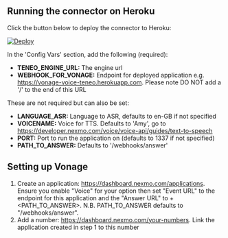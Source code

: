## Running the connector on Heroku

Click the button below to deploy the connector to Heroku:

[![Deploy](https://www.herokucdn.com/deploy/button.svg?classes=noborder)](https://heroku.com/deploy?template=https://github.com/delsolarvaldes/vonage-voice-teneo)

In the 'Config Vars' section, add the following (required):
* **TENEO_ENGINE_URL:** The engine url
* **WEBHOOK_FOR_VONAGE:** Endpoint for deployed application e.g. https://vonage-voice-teneo.herokuapp.com.  Please note DO NOT add a '/' to the end of this URL

These are not required but can also be set:
* **LANGUAGE_ASR:** Language to ASR, defaults to en-GB if not specified
* **VOICENAME:** Voice for TTS.  Defaults to 'Amy', go to https://developer.nexmo.com/voice/voice-api/guides/text-to-speech
* **PORT:** Port to run the application on (defaults to 1337 if not specified)
* **PATH_TO_ANSWER:** Defaults to '/webhooks/answer'

## Setting up Vonage

1. Create an application: https://dashboard.nexmo.com/applications.  Ensure you enable "Voice" for your option then set "Event URL" to the endpoint for this application and the "Answer URL" to <endpoint for this application>+<PATH_TO_ANSWER>.  N.B. PATH_TO_ANSWER defaults to "/webhooks/answer". 
2. Add a number: https://dashboard.nexmo.com/your-numbers.  Link the application created in step 1 to this number